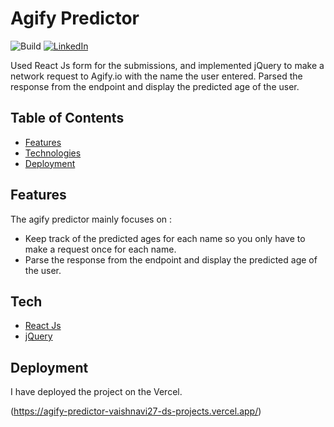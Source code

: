 # Agify Predictor


![Build](https://img.shields.io/badge/build-passing-brightgreen)
[![LinkedIn](https://img.shields.io/badge/-LinkedIn-black.svg?style=flat-square&logo=linkedin&colorB=555)](https://www.linkedin.com/in/vaishnavi-dyagala-a28a912a6/)

Used React Js form for the submissions, and implemented jQuery to make a network request to Agify.io with the name the user entered. Parsed the response from the endpoint and display the predicted age of the user.

## Table of Contents

* [Features](#features)
* [Technologies](#tech)
* [Deployment](#deployment)


## Features

The agify predictor mainly focuses on :
- Keep track of the predicted ages for each name so you only have to make a request once for each name.
- Parse the response from the endpoint and display the predicted age of the user.


## Tech

- [React Js]([https://flutter.dev/docs](https://react.dev/))
- [jQuery]([https://firebase.google.com/docs](https://jquery.com/))


## Deployment

I have deployed the project on the Vercel. 

(https://agify-predictor-vaishnavi27-ds-projects.vercel.app/)



